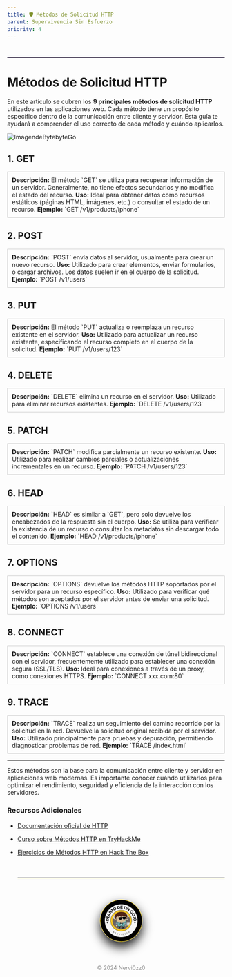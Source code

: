 ```yaml
---
title: 🛡️ Métodos de Solicitud HTTP 
parent: Supervivencia Sin Esfuerzo
priority: 4
---
```

<hr style="border: none; border-top: 1px solid #7e57c2; margin: 40px 0; width: 100%;">

# Métodos de Solicitud HTTP

En este artículo se cubren los **9 principales métodos de solicitud HTTP** utilizados en las aplicaciones web. Cada método tiene un propósito específico dentro de la comunicación entre cliente y servidor. Esta guía te ayudará a comprender el uso correcto de cada método y cuándo aplicarlos.

![ImagendeBytebyteGo](/assets/img/http.gif)

## 1. GET

<div style="border: 1px solid #ccc; padding: 10px; margin-bottom: 15px;">
<strong>Descripción:</strong> El método `GET` se utiliza para recuperar información de un servidor. Generalmente, no tiene efectos secundarios y no modifica el estado del recurso.  
<strong>Uso:</strong> Ideal para obtener datos como recursos estáticos (páginas HTML, imágenes, etc.) o consultar el estado de un recurso.  
<strong>Ejemplo:</strong> `GET /v1/products/iphone`
</div>

## 2. POST

<div style="border: 1px solid #ccc; padding: 10px; margin-bottom: 15px;">
<strong>Descripción:</strong> `POST` envía datos al servidor, usualmente para crear un nuevo recurso.  
<strong>Uso:</strong> Utilizado para crear elementos, enviar formularios, o cargar archivos. Los datos suelen ir en el cuerpo de la solicitud.  
<strong>Ejemplo:</strong> `POST /v1/users`
</div>

## 3. PUT

<div style="border: 1px solid #ccc; padding: 10px; margin-bottom: 15px;">
<strong>Descripción:</strong> El método `PUT` actualiza o reemplaza un recurso existente en el servidor.  
<strong>Uso:</strong> Utilizado para actualizar un recurso existente, especificando el recurso completo en el cuerpo de la solicitud.  
<strong>Ejemplo:</strong> `PUT /v1/users/123`
</div>

## 4. DELETE

<div style="border: 1px solid #ccc; padding: 10px; margin-bottom: 15px;">
<strong>Descripción:</strong> `DELETE` elimina un recurso en el servidor.  
<strong>Uso:</strong> Utilizado para eliminar recursos existentes.  
<strong>Ejemplo:</strong> `DELETE /v1/users/123`
</div>

## 5. PATCH

<div style="border: 1px solid #ccc; padding: 10px; margin-bottom: 15px;">
<strong>Descripción:</strong> `PATCH` modifica parcialmente un recurso existente.  
<strong>Uso:</strong> Utilizado para realizar cambios parciales o actualizaciones incrementales en un recurso.  
<strong>Ejemplo:</strong> `PATCH /v1/users/123`
</div>

## 6. HEAD

<div style="border: 1px solid #ccc; padding: 10px; margin-bottom: 15px;">
<strong>Descripción:</strong> `HEAD` es similar a `GET`, pero solo devuelve los encabezados de la respuesta sin el cuerpo.  
<strong>Uso:</strong> Se utiliza para verificar la existencia de un recurso o consultar los metadatos sin descargar todo el contenido.  
<strong>Ejemplo:</strong> `HEAD /v1/products/iphone`
</div>

## 7. OPTIONS

<div style="border: 1px solid #ccc; padding: 10px; margin-bottom: 15px;">
<strong>Descripción:</strong> `OPTIONS` devuelve los métodos HTTP soportados por el servidor para un recurso específico.  
<strong>Uso:</strong> Utilizado para verificar qué métodos son aceptados por el servidor antes de enviar una solicitud.  
<strong>Ejemplo:</strong> `OPTIONS /v1/users`
</div>

## 8. CONNECT

<div style="border: 1px solid #ccc; padding: 10px; margin-bottom: 15px;">
<strong>Descripción:</strong> `CONNECT` establece una conexión de túnel bidireccional con el servidor, frecuentemente utilizado para establecer una conexión segura (SSL/TLS).  
<strong>Uso:</strong> Ideal para conexiones a través de un proxy, como conexiones HTTPS.  
<strong>Ejemplo:</strong> `CONNECT xxx.com:80`
</div>

## 9. TRACE

<div style="border: 1px solid #ccc; padding: 10px; margin-bottom: 15px;">
<strong>Descripción:</strong> `TRACE` realiza un seguimiento del camino recorrido por la solicitud en la red. Devuelve la solicitud original recibida por el servidor.  
<strong>Uso:</strong> Utilizado principalmente para pruebas y depuración, permitiendo diagnosticar problemas de red.  
<strong>Ejemplo:</strong> `TRACE /index.html`
</div>

---

Estos métodos son la base para la comunicación entre cliente y servidor en aplicaciones web modernas. Es importante conocer cuándo utilizarlos para optimizar el rendimiento, seguridad y eficiencia de la interacción con los servidores.

### Recursos Adicionales

- [Documentación oficial de HTTP](https://developer.mozilla.org/es/docs/Web/HTTP/Methods)
- [Curso sobre Métodos HTTP en TryHackMe](https://tryhackme.com)
- [Ejercicios de Métodos HTTP en Hack The Box](https://hackthebox.com)

  <hr style="border: none; border-top: 1px solidrgb(255, 254, 248); margin: 50px 0; box-shadow: 0 1px 2px rgba(255, 215, 0, 0.6);">

  <div style="text-align: center; margin: 50px auto;">
    <img src="/assets/images/cojo.png" alt="Firma" style="max-width: 20%; border-radius: 50%; border: 1px solid #FFD700; box-shadow: 0 12px 24px rgba(0, 0, 0, 0.9);">
  </div>
  <div style="text-align: center; margin-top: 40px;">
    <p style="font-size: 0.9em; color: #888;">© 2024 Nervi0zz0</p>
  </div>